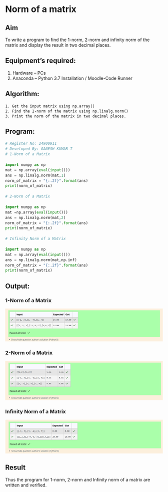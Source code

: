 # Norm of a matrix
## Aim
To write a program to find the 1-norm, 2-norm and infinity norm of the matrix and display the result in two decimal places.
## Equipment’s required:
1.	Hardware – PCs
2.	Anaconda – Python 3.7 Installation / Moodle-Code Runner
## Algorithm:
	1. Get the input matrix using np.array()   
    2. Find the 2-norm of the matrix using np.linalg.norm()
	3. Print the norm of the matrix in two decimal places.
## Program:
```Python
# Register No: 24900911
# Developed By: GANESH KUMAR T
# 1-Norm of a Matrix

import numpy as np
mat = np.array(eval(input()))
ans = np.linalg.norm(mat,1)
norm_of_matrix = "{:.2f}".format(ans)
print(norm_of_matrix)

# 2-Norm of a Matrix

import numpy as np
mat =np.array(eval(input()))
ans = np.linalg.norm(mat,2)
norm_of_matrix = "{:.2f}".format(ans)
print(norm_of_matrix)

# Infinity Norm of a Matrix

import numpy as np
mat = np.array(eval(input()))
ans = np.linalg.norm(mat,np.inf)
norm_of_matrix = "{:.2f}".format(ans)
print(norm_of_matrix)

```
## Output:
### 1-Norm of a Matrix

![alt text](<Screenshot 2024-12-08 102322.png>)

### 2-Norm of a Matrix

![alt text](<Screenshot 2024-12-08 102346.png>)

### Infinity Norm of a Matrix

![alt text](<Screenshot 2024-12-08 102405.png>)

## Result
Thus the program for 1-norm, 2-norm and Infinity norm of a matrix are written and verified.
